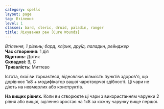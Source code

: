 ```yaml
---
category: spells
layout: page
tag: Втілення
level: 1
classes: bard, cleric, druid, paladin, ranger
title: Лікування ран [Cure Wounds]
---
```


_Втілення, 1 рівень; бард, клірик, друїд, паладин, рейнджер_    
**Час створення:** 1 дія    
**Відстань:** Дотик    
**Складові:** В, С    
**Тривалість:** Миттєво    

Істота, якої ви торкаєтеся, відновлює кількість пунктів здоров'я, що дорівнює 1к8 + модифікатор вашої чаротворчої здібності. Ці чари не діють на невмерлих або конструктів.  

**На вищих рівнях.** Коли ви створюєте ці чари з використанням чарунки 2 рівня або вищої, зцілення зростає на 1к8 за кожну чарунку вище першої.
